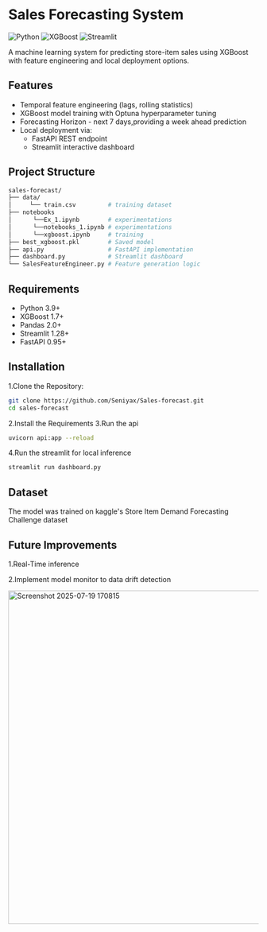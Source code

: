 # Sales Forecasting System
![Python](https://img.shields.io/badge/Python-3.9%2B-blue)
![XGBoost](https://img.shields.io/badge/XGBoost-1.7%2B-orange)
![Streamlit](https://img.shields.io/badge/Streamlit-1.28%2B-red)

A machine learning system for predicting store-item sales using XGBoost with feature engineering and local deployment options.

## Features
- Temporal feature engineering (lags, rolling statistics)
- XGBoost model training with Optuna hyperparameter tuning
- Forecasting Horizon - next 7 days,providing a week ahead prediction
- Local deployment via:
  - FastAPI REST endpoint
  - Streamlit interactive dashboard
## Project Structure
```` bash
sales-forecast/
├── data/                   
│     └── train.csv         # training dataset
├── notebooks
│      └──Ex_1.ipynb        # experimentations  
│      └──notebooks_1.ipynb # experimentations
│      └──xgboost.ipynb     # training 
├── best_xgboost.pkl        # Saved model  
├── api.py                  # FastAPI implementation
├── dashboard.py            # Streamlit dashboard
└── SalesFeatureEngineer.py # Feature generation logic
````
## Requirements
- Python 3.9+
- XGBoost 1.7+
- Pandas 2.0+
- Streamlit 1.28+
- FastAPI 0.95+
## Installation
1.Clone the Repository:
````bash
git clone https://github.com/Seniyax/Sales-forecast.git
cd sales-forecast
````
2.Install the Requirements
3.Run the api
````bash
uvicorn api:app --reload
````
4.Run the streamlit for local inference
````bash
streamlit run dashboard.py
````
## Dataset
The model was trained on kaggle's Store Item Demand Forecasting Challenge dataset
## Future Improvements
1.Real-Time inference

2.Implement model monitor to  data drift detection



<img width="1296" height="671" alt="Screenshot 2025-07-19 170815" src="https://github.com/user-attachments/assets/937697ad-d0a0-4e89-973b-785304279e14" />
